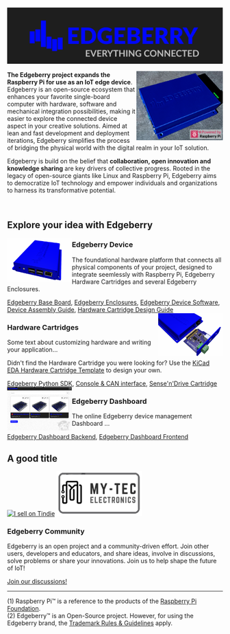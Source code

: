 ![Edgeberry Banner](https://github.com/Edgeberry/.github/blob/main/brand/Edgeberry_banner_EverythingIsConnected.png?raw=true)

<a href="https://www.tindie.com/stores/spuq/?ref=offsite_badges&utm_source=sellers_SpuQ&utm_medium=badges&utm_campaign=badge_large" target="_blank" >
<img src="https://github.com/Edgeberry/.github/blob/main/images/Edgeberry_picture.png?raw=true" align="right" width="40%"/>
</a>

**The Edgeberry project expands the Raspberry Pi for use as an IoT edge device**. Edgeberry is an open-source ecosystem that enhances your favorite single-board computer with hardware, software and mechanical integration possibilities, making it easier to explore the connected device aspect in your creative solutions. Aimed at lean and fast development and deployment iterations, Edgeberry simplifies the process of bridging the physical world with the digital realm in your IoT solution.

Edgeberry is build on the belief that **collaboration, open innovation and knowledge sharing** are key drivers of collective progress. Rooted in the legacy of open-source giants like Linux and Raspberry Pi, Edgeberry aims to democratize IoT technology and empower individuals and organizations to harness its transformative potential.

<br clear="right"/>

## Explore your idea with Edgeberry

<img src="https://raw.githubusercontent.com/Edgeberry/.github/main/profile/images/Edgeberry_Device.png" align="left" width="30%"/>
<h3>Edgeberry Device</h3>
<p>
    The foundational hardware platform that connects all physical components of your project, designed to integrate seemlessly with Raspberry Pi, Edgeberry Hardware Cartridges and several Edgeberry Enclosures.
</p>
<a href="https://github.com/Edgeberry/Edgeberry-hardware">Edgeberry Base Board</a>,
<a href="https://www.thingiverse.com/thing:6595172">Edgeberry Enclosures</a>,
<a href="https://github.com/Edgeberry/Edgeberry">Edgeberry Device Software</a>,
<a href="https://github.com/Edgeberry/.github/blob/main/documentation/Device_Assembly_Guide.pdf">Device Assembly Guide</a>,
<a href="https://github.com/Edgeberry/.github/blob/main/documentation/Hardware_Cartridge_Design_Guide.pdf">Hardware Cartridge Design Guide</a>
<br clear="left"/>

<img src="https://raw.githubusercontent.com/Edgeberry/.github/main/profile/images/Edgeberry_Cartridge.png" align="right" width="30%"/>
<h3>Hardware Cartridges</h3>
<p>
    Some text about customizing hardware and writing your application...
</p>
<p>
    Didn't find the Hardware Cartridge you were looking for? Use the <a href="https://gitlab.com/kicad/libraries/kicad-templates/-/tree/master/Projects/Edgeberry_Cartridge?ref_type=heads">KiCad EDA Hardware Cartridge Template</a> to design your own.
</p>
<a href="https://github.com/Edgeberry/Edgeberry-Python-SDK">Edgeberry Python SDK</a>,
<a href="https://github.com/Edgeberry/Edgeberry-cartridge-console-can">Console & CAN interface</a>,
<a href="https://github.com/Edgeberry/Edgeberry_SenseAndDrive_Cartridge">Sense'n'Drive Cartridge</a>
<br clear="right"/>

<img src="https://raw.githubusercontent.com/Edgeberry/.github/main/profile/images/Edgeberry_Dashboard.png" align="left" width="30%"/>
<h3>Edgeberry Dashboard</h3>
<p>
    The online Edgeberry device management Dashboard ...
</p>
<a href="https://github.com/Edgeberry/Edgeberry-dashboard">Edgeberry Dashboard Backend</a>,
<a href="https://github.com/Edgeberry/Edgeberry-dashboard-UI">Edgeberry Dashboard Frontend</a>
<br clear="left"/>

<h2>A good title</h2>

<a href="https://www.tindie.com/stores/spuq/?ref=offsite_badges&utm_source=sellers_SpuQ&utm_medium=badges&utm_campaign=badge_large" target="_blank" ><img src="https://d2ss6ovg47m0r5.cloudfront.net/badges/tindie-larges.png" alt="I sell on Tindie" width="200" height="104"></a>
<a href="https://my-tec.be/" target="_blank" ><img src="https://github.com/Edgeberry/.github/blob/main/images/button_My-Tec.png?raw=true" alt="My-Tec" width="200" height="104"></a>
<br/>

<h3>Edgeberry Community</h3>
<p>
    Edgeberry is an open project and a community-driven effort. Join other users, developers and educators, and share ideas, involve in discussions, solve problems or share your innovations. Join us to help shape the future of IoT!
</p>
<p>
    <a href="https://github.com/orgs/Edgeberry/discussions">Join our discussions!</a>
</p>
<hr/>

(1) Raspberry Pi™ is a reference to the products of the [Raspberry Pi Foundation](https://www.raspberrypi.org/).<br/>
(2) Edgeberry™ is an Open-Source project. However, for using the Edgeberry brand, the [Trademark Rules & Guidelines](https://github.com/Edgeberry/.github/blob/main/brand/Edgeberry_Trademark_Rules_and_Guidelines.md) apply.